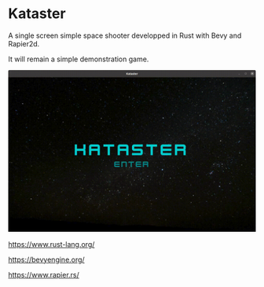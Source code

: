 # Kataster
A single screen simple space shooter developped in Rust with Bevy and Rapier2d.

It will remain a simple demonstration game.

![](media/Kataster_demo.gif)

https://www.rust-lang.org/

https://bevyengine.org/

https://www.rapier.rs/
